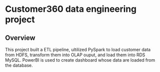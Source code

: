 # Customer360 data engineering project

## Overview
This project built a ETL pipeline, ultilized PySpark to load customer data from HDFS, transform them into OLAP ouput, and load them into RDS MySQL. PowerBI is used to create dashboard whose data are loaded from the database.

